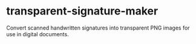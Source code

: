 # transparent-signature-maker
Convert scanned handwritten signatures into transparent PNG images for use in digital documents.
